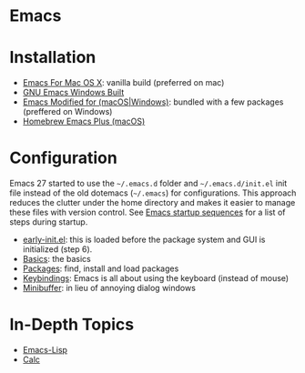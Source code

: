 Emacs 
=====

# Installation

- [Emacs For Mac OS X](https://emacsformacosx.com): vanilla build (preferred on mac)
- [GNU Emacs Windows Built](https://gnu.mirror.constant.com/emacs/windows/)
- [Emacs Modified for (macOS|Windows)](https://emacs-modified.gitlab.io): bundled with a few packages (preffered on Windows)
- [Homebrew Emacs Plus (macOS)](https://github.com/d12frosted/homebrew-emacs-plus)

# Configuration

Emacs 27 started to use the `~/.emacs.d` folder and `~/.emacs.d/init.el` init file instead of the old dotemacs
(`~/.emacs`) for configurations. This approach reduces the clutter under the home directory and makes it easier to
manage these files with version control. See [Emacs startup sequences](https://www.gnu.org/software/emacs/manual/html_node/elisp/Startup-Summary.html) for a list of steps during startup.

- [early-init.el](./early-init.md): this is loaded before the package system and GUI is initialized (step 6). 
- [Basics](./init-basic.md): the basics
- [Packages](./emacs-package.md): find, install and load packages
- [Keybindings](./emacs-keys.md): Emacs is all about using the keyboard (instead of mouse)
- [Minibuffer](./minibuffer.md): in lieu of annoying dialog windows

# In-Depth Topics

- [Emacs-Lisp](./emacs-lisp.md)
- [Calc](./emacs-calc.md)
